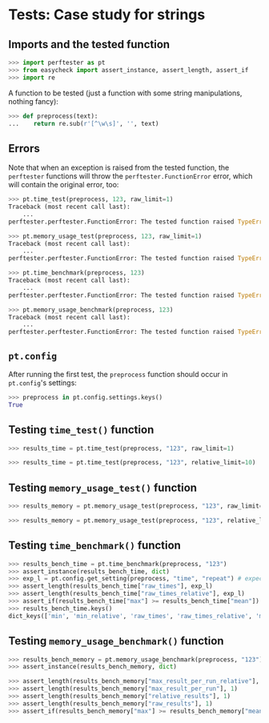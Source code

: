 # Tests: Case study for strings


## Imports and the tested function

```python
>>> import perftester as pt
>>> from easycheck import assert_instance, assert_length, assert_if
>>> import re

```

A function to be tested (just a function with some string manipulations, nothing fancy):

```python
>>> def preprocess(text):
...    return re.sub(r'[^\w\s]', '', text)

```


## Errors

Note that when an exception is raised from the tested function, the `perftester` functions will throw the `perftester.FunctionError` error, which will contain the original error, too:

```python
>>> pt.time_test(preprocess, 123, raw_limit=1)
Traceback (most recent call last):
    ...
perftester.perftester.FunctionError: The tested function raised TypeError: expected string or bytes-like object

>>> pt.memory_usage_test(preprocess, 123, raw_limit=1)
Traceback (most recent call last):
    ...
perftester.perftester.FunctionError: The tested function raised TypeError: expected string or bytes-like object

>>> pt.time_benchmark(preprocess, 123)
Traceback (most recent call last):
    ...
perftester.perftester.FunctionError: The tested function raised TypeError: expected string or bytes-like object

>>> pt.memory_usage_benchmark(preprocess, 123)
Traceback (most recent call last):
    ...
perftester.perftester.FunctionError: The tested function raised TypeError: expected string or bytes-like object

```


## `pt.config`

After running the first test, the `preprocess` function should occur in `pt.config`'s settings:

```python
>>> preprocess in pt.config.settings.keys()
True

```

## Testing `time_test()` function

```python
>>> results_time = pt.time_test(preprocess, "123", raw_limit=1)

>>> results_time = pt.time_test(preprocess, "123", relative_limit=10)

```

##  Testing `memory_usage_test()` function

```python
>>> results_memory = pt.memory_usage_test(preprocess, "123", raw_limit=27)

>>> results_memory = pt.memory_usage_test(preprocess, "123", relative_limit=3)

```

##  Testing `time_benchmark()` function

```python
>>> results_bench_time = pt.time_benchmark(preprocess, "123")
>>> assert_instance(results_bench_time, dict)
>>> exp_l = pt.config.get_setting(preprocess, "time", "repeat") # expected length, as defined in config
>>> assert_length(results_bench_time["raw_times"], exp_l)
>>> assert_length(results_bench_time["raw_times_relative"], exp_l)
>>> assert_if(results_bench_time["max"] >= results_bench_time["mean"])
>>> results_bench_time.keys()
dict_keys(['min', 'min_relative', 'raw_times', 'raw_times_relative', 'mean', 'max'])

```

## Testing `memory_usage_benchmark()` function

```python
>>> results_bench_memory = pt.memory_usage_benchmark(preprocess, "123")
>>> assert_instance(results_bench_memory, dict)

>>> assert_length(results_bench_memory["max_result_per_run_relative"], 1)
>>> assert_length(results_bench_memory["max_result_per_run"], 1)
>>> assert_length(results_bench_memory["relative_results"], 1)
>>> assert_length(results_bench_memory["raw_results"], 1)
>>> assert_if(results_bench_memory["max"] >= results_bench_memory["mean"])

```
